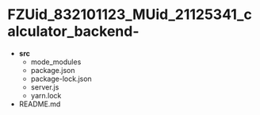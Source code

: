 # FZUid_832101123_MUid_21125341_calculator_backend-
- **src**
   - mode_modules
   - package.json
   - package-lock.json
   - server.js
   - yarn.lock
- README.md
